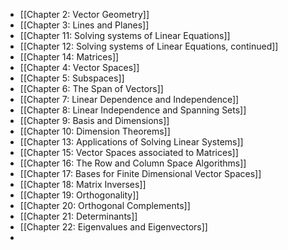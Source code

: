 - [[Chapter 2: Vector Geometry]]
- [[Chapter 3: Lines and Planes]]
- [[Chapter 11: Solving systems of Linear Equations]]
- [[Chapter 12: Solving systems of Linear Equations, continued]]
- [[Chapter 14: Matrices]]
- [[Chapter 4: Vector Spaces]]
- [[Chapter 5: Subspaces]]
- [[Chapter 6: The Span of Vectors]]
- [[Chapter 7: Linear Dependence and Independence]]
- [[Chapter 8: Linear Independence and Spanning Sets]]
- [[Chapter 9: Basis and Dimensions]]
- [[Chapter 10: Dimension Theorems]]
- [[Chapter 13: Applications of Solving Linear Systems]]
- [[Chapter 15: Vector Spaces associated to Matrices]]
- [[Chapter 16: The Row and Column Space Algorithms]]
- [[Chapter 17: Bases for Finite Dimensional Vector Spaces]]
- [[Chapter 18: Matrix Inverses]]
- [[Chapter 19: Orthogonality]]
- [[Chapter 20: Orthogonal Complements]]
- [[Chapter 21: Determinants]]
- [[Chapter 22: Eigenvalues and Eigenvectors]]
-